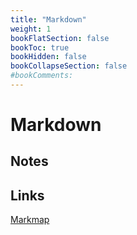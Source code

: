 ```yaml
---
title: "Markdown"
weight: 1
bookFlatSection: false
bookToc: true
bookHidden: false
bookCollapseSection: false
#bookComments: 
---
```


# Markdown

## Notes


## Links
[Markmap](https://markmap.js.org/)  